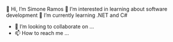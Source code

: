 👋 Hi, I’m Simone Ramos
👀 I’m interested in learning about software development
🌱 I’m currently learning .NET and C#
- 💞️ I’m looking to collaborate on ...
- 📫 How to reach me ...

<!---
SimoneRamosZ/SimoneRamosZ is a ✨ special ✨ repository because its `README.md` (this file) appears on your GitHub profile.
You can click the Preview link to take a look at your changes.
--->
